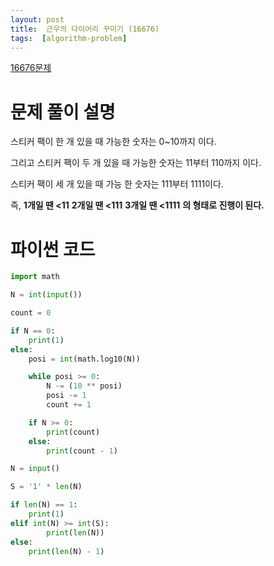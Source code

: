 ```yaml
---
layout: post
title:  근우의 다이어리 꾸미기 (16676)
tags:  [algorithm-problem]
---
```


[16676문제](https://www.acmicpc.net/problem/16676)
# 문제 풀이 설명
스티커 팩이 한 개 있을 때 가능한 숫자는 0~10까지 이다.

그리고 스티커 팩이 두 개 있을 때 가능한 숫자는 11부터 110까지 이다.

스티커 팩이 세 개 있을 때 가능 한 숫자는 111부터 1111이다.

즉,
**1개일 땐 <11**
**2개일 땐 <111**
**3개일 땐 <1111** **의 형태로 진행이 된다.**

# 파이썬 코드
~~~python
import math

N = int(input())

count = 0

if N == 0:
    print(1)
else:
    posi = int(math.log10(N))

    while posi >= 0:
        N -= (10 ** posi)
        posi -= 1
        count += 1

    if N >= 0:
        print(count)
    else:
        print(count - 1)
~~~

~~~python
N = input()

S = '1' * len(N)

if len(N) == 1:
    print(1)
elif int(N) >= int(S):
        print(len(N))
else:
    print(len(N) - 1)
~~~
